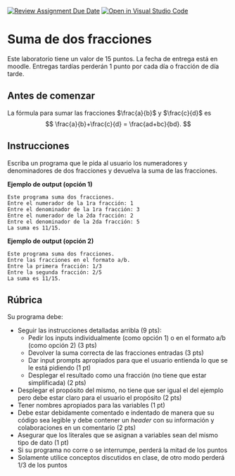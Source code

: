 [![Review Assignment Due Date](https://classroom.github.com/assets/deadline-readme-button-22041afd0340ce965d47ae6ef1cefeee28c7c493a6346c4f15d667ab976d596c.svg)](https://classroom.github.com/a/Z73Lz6t8)
[![Open in Visual Studio Code](https://classroom.github.com/assets/open-in-vscode-2e0aaae1b6195c2367325f4f02e2d04e9abb55f0b24a779b69b11b9e10269abc.svg)](https://classroom.github.com/online_ide?assignment_repo_id=18194762&assignment_repo_type=AssignmentRepo)
# Suma de dos fracciones

Este laboratorio tiene un valor de 15 puntos. La fecha de entrega está en moodle. Entregas tardías perderán 1 punto por cada día o fracción de día tarde. 

## Antes de comenzar

La fórmula para sumar las fracciones $\frac{a}{b}$ y $\frac{c}{d}$ es 
$$
\frac{a}{b}+\frac{c}{d} = \frac{ad+bc}{bd}.
$$

## Instrucciones

Escriba un programa que le pida al usuario los numeradores y denominadores de dos fracciones y devuelva la suma de las fracciones.

**Ejemplo de output (opción 1)**

```
Este programa suma dos fracciones.
Entre el numerador de la 1ra fracción: 1
Entre el denominador de la 1ra fracción: 3
Entre el numerador de la 2da fracción: 2
Entre el denominador de la 2da fracción: 5
La suma es 11/15.
```

**Ejemplo de output (opción 2)**

```
Este programa suma dos fracciones. 
Entre las fracciones en el formato a/b.
Entre la primera fracción: 1/3
Entre la segunda fracción: 2/5
La suma es 11/15.
```

## Rúbrica

Su programa debe:

- Seguir las instrucciones detalladas arribla (9 pts):
  - Pedir los inputs individualmente (como opción 1) o en el formato a/b (como opción 2)  (3 pts)
  - Devolver la suma correcta de las fracciones entradas (3 pts)
  - Dar input prompts apropiados para que el usuario entienda lo que se le está pidiendo (1 pt)
  - Desplegar el resultado como una fracción (no tiene que estar simplificada) (2 pts)
- Desplegar el propósito del mismo, no tiene que ser igual el del ejemplo pero debe estar claro para el usuario el propósito (2 pts)
- Tener nombres apropiados para las variables (1 pt)
- Debe estar debidamente comentado e indentado de manera que su código sea legible y debe contener un *header* con su información y colaboraciones en un comentario (2 pts)
- Asegurar que los literales que se asignan a variables sean del mismo tipo de dato (1 pt)
- Si su programa no corre o se interrumpe, perderá la mitad de los puntos
- Solamente utilice conceptos discutidos en clase, de otro modo perderá 1/3 de los puntos
